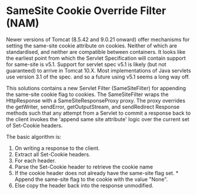 SameSite Cookie Override Filter (NAM)
===========================

Newer versions of Tomcat (8.5.42 and 9.0.21 onward) offer mechanisms for setting the same-site cookie attribute on cookies. Neither of which are standardised, and neither are compatible between containers. It looks like the earliest point from which the Servlet Specification will contain support for same-site is v5.1. Support for servlet spec v5.1 is likely (but not guaranteed) to arrive in Tomcat 10.X. Most implementations of Java servlets use version 3.1 of the spec. and so a future using v5.1 seems a long way off. 

This solutions contains a new Servlet Filter (SameSiteFilter) for appending the same-site cookie flag to cookies. The SameSiteFilter wraps the HttpResponse with a SameSiteResponseProxy proxy. The proxy overrides the getWriter, sendError, getOutputStream, and sendRedirect Response methods such that any attempt from a Servlet to commit a response back to the client invokes the 'append same site attribute' logic over the current set of Set-Cookie headers.

The basic algorithm is:

1. On writing a response to the client.
2. Extract all Set-Cookie headers.
3. For each header.
  1. Parse the Set-Cookie header to retrieve the cookie name
  2. If the cookie header does not already have the same-site flag set.
    * Append the same-site flag to the cookie with the value "None".
  3. Else copy the header back into the response unmodified.



